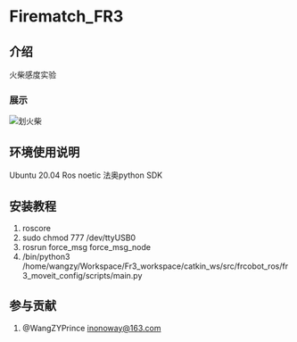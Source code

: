 # Firematch_FR3

## 介绍
火柴感度实验

### 展示
![划火柴](fig/pal_torch.gif "划火柴")

## 环境使用说明
Ubuntu 20.04
Ros noetic
法奥python SDK


## 安装教程

1.  roscore
2.  sudo chmod 777 /dev/ttyUSB0
3.  rosrun force_msg force_msg_node 
4.  /bin/python3 /home/wangzy/Workspace/Fr3_workspace/catkin_ws/src/frcobot_ros/fr3_moveit_config/scripts/main.py

## 参与贡献

1.  @WangZYPrince inonoway@163.com

